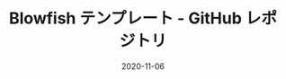 ---
title: "Blowfish テンプレート - GitHub レポジトリ"
date: 2020-11-06
externalUrl: "https://github.com/nunocoracao/blowfish_template"
---